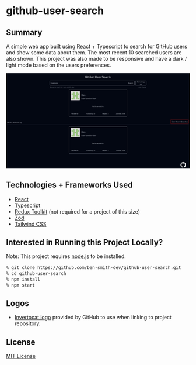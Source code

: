 # github-user-search

## Summary

A simple web app built using React + Typescript to search for GitHub users and show some data about them. The most recent 10 searched users are also shown. This project was also made to be responsive and have a dark / light mode based on the users preferences.

![Website Preview with Searched User](/src/common/assets/preview%20images/github-user-search-searched-user-preview.png?raw=true 'DarkMode Preview with Searched User')

## Technologies + Frameworks Used

- [React](https://react.dev/)
- [Typescript](https://www.typescriptlang.org/)
- [Redux Toolkit](https://redux-toolkit.js.org/) (not required for a project of this size)
- [Zod](https://zod.dev/)
- [Tailwind CSS](https://tailwindcss.com/)

## Interested in Running this Project Locally?

Note: This project requires [node.js](https://nodejs.org) to be installed.

```
% git clone https://github.com/ben-smith-dev/github-user-search.git
% cd github-user-search
% npm install
% npm start
```

## Logos

- [Invertocat logo](https://github.com/logos) provided by GitHub to use when linking to project repository.

## License

[MIT License](./LICENSE)
